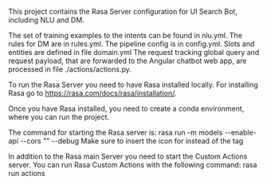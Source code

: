 This project contains the Rasa Server configuration for UI Search Bot, including NLU and DM.

The set of training examples to the intents can be found in nlu.yml.
The rules for DM are in rules.yml. The pipeline config is in config.yml.
Slots and entities are defined in file domain.yml
The request tracking global query and request payload, that are forwarded to the Angular chatbot web app, are processed in file ./actions/actions.py.

To run the Rasa Server you need to have Rasa installed locally. For installing Rasa go to https://rasa.com/docs/rasa/installation/.

Once you have Rasa installed, you need to create a conda environment, where you can run the project.

The command for starting the Rasa server is: rasa run -m models --enable-api --cors "<asterix>" --debug
Make sure to insert the icon for <asterix> instead of the tag

In addition to the Rasa main Server you need to start the Custom Actions server. You can run Rasa Custom Actions with the following command: rasa run actions
